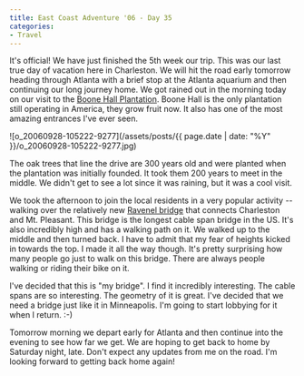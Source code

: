 ```yaml
---
title: East Coast Adventure '06 - Day 35
categories:
- Travel
---
```


It's official! We have just finished the 5th week our trip. This was our last true day of vacation here in Charleston. We will hit the road early tomorrow heading through Atlanta with a brief stop at the Atlanta aquarium and then continuing our long journey home.
We got rained out in the morning today on our visit to the [Boone Hall Plantation](http://www.boonehallplantation.com/). Boone Hall is the only plantation still operating in America, they grow fruit now. It also has one of the most amazing entrances I've ever seen.

![o_20060928-105222-9277](/assets/posts/{{ page.date | date: "%Y" }}/o_20060928-105222-9277.jpg)

The oak trees that line the drive are 300 years old and were planted when the plantation was initially founded. It took them 200 years to meet in the middle. We didn't get to see a lot since it was raining, but it was a cool visit.

We took the afternoon to join the local residents in a very popular activity -- walking over the relatively new [Ravenel bridge](http://ravenelbridge.net/) that connects Charleston and Mt. Pleasant. This bridge is the longest cable span bridge in the US. It's also incredibly high and has a walking path on it. We walked up to the middle and then turned back. I have to admit that my fear of heights kicked in towards the top. I made it all the way though. It's pretty surprising how many people go just to walk on this bridge. There are always people walking or riding their bike on it.

I've decided that this is "my bridge". I find it incredibly interesting. The cable spans are so interesting. The geometry of it is great. I've decided that we need a bridge just like it in Minneapolis. I'm going to start lobbying for it when I return. :-)

Tomorrow morning we depart early for Atlanta and then continue into the evening to see how far we get. We are hoping to get back to home by Saturday night, late. Don't expect any updates from me on the road. I'm looking forward to getting back home again!
